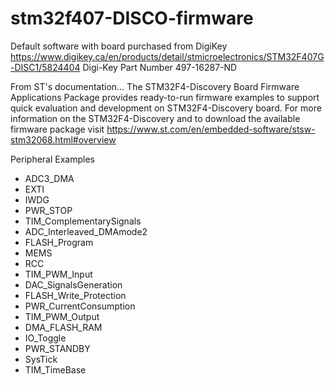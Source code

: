 # stm32f407-DISCO-firmware
 
Default software with board purchased from DigiKey https://www.digikey.ca/en/products/detail/stmicroelectronics/STM32F407G-DISC1/5824404
Digi-Key Part Number
497-16287-ND

From ST's documentation... The STM32F4-Discovery Board Firmware Applications Package provides ready-to-run firmware examples to support quick evaluation and development on STM32F4-Discovery board. For more information on the STM32F4-Discovery and to download the available firmware package visit https://www.st.com/en/embedded-software/stsw-stm32068.html#overview


Peripheral Examples 

- ADC3_DMA
- EXTI
- IWDG
- PWR_STOP
- TIM_ComplementarySignals
- ADC_Interleaved_DMAmode2
- FLASH_Program
- MEMS
- RCC
- TIM_PWM_Input
- DAC_SignalsGeneration
- FLASH_Write_Protection
- PWR_CurrentConsumption
- TIM_PWM_Output
- DMA_FLASH_RAM
- IO_Toggle
- PWR_STANDBY
- SysTick
- TIM_TimeBase
